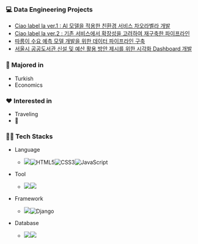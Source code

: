 ### :computer: Data Engineering Projects
- [Ciao label la ver.1 : AI 모델을 적용한 친환경 서비스 차오라벨라 개발](https://github.com/hanna-joo/PJT_Ciaolabella1)
- [Ciao label la ver.2 : 기존 서비스에서 확장성을 고려하여 재구축한 파이프라인](https://github.com/hanna-joo/PJT_Ciaolabella2)
- [따릉이 수요 예측 모델 개발을 위한 데이터 파이프라인 구축](https://github.com/hanna-joo/PJT_SeoulBike)
- [서울시 공공도서관 신설 및 예산 활용 방안 제시를 위한 시각화 Dashboard 개발](https://github.com/hanna-joo/PJT_SeoulLibrary)

### :pencil: Majored in
+ Turkish
+ Economics

### :heart: Interested in
+ Traveling
+ :musical_note:

### 🧑‍💻 Tech Stacks
- Language
  - <img src="https://img.shields.io/badge/Python-3766AB.svg?style=flat&logo=Python&logoColor=white"/></a><img alt="HTML5" src ="https://img.shields.io/badge/HTML5-E34F26.svg?&style=flat&logo=HTML5&logoColor=white"/></a><img alt="CSS3" src ="https://img.shields.io/badge/CSS3-1572B6?&style=flat&logo=CSS3&logoColor=white"/></a><img alt="JavaScript" src ="https://img.shields.io/badge/JavaScript-1572B6?&style=flat&logo=javascript&logoColor=white"/></a>
  
- Tool
  - <img src="https://img.shields.io/badge/Jupyter Notebook-F37626?style=flat&logo=jupyter&logoColor=white"/></a><img src="https://img.shields.io/badge/Visual Studio Code-007ACC.svg?style=flat&logo=Visual Studio Code&logoColor=white"/>
  
- Framework
  - <img src="https://img.shields.io/badge/.NET-512BD4?style=flat&logo=dotnet&logoColor=white"/></a><img alt="Django" src ="https://img.shields.io/badge/Django-092E20.svg?&style=flat&logo=Django&logoColor=white"/>
  
- Database
  - <img src="https://img.shields.io/badge/MySQL-4479A1?style=flat&logo=mysql&logoColor=white"/></a><img src="https://img.shields.io/badge/MongoDB-4479A1?style=flat&logo=mongodb&logoColor=white"/></a>
